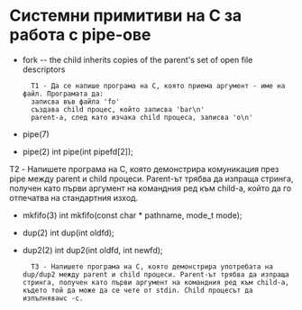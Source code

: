 # Системни примитиви на C за работа с pipe-ове

* fork -- the child inherits copies of the parent's set of open file descriptors

        T1 - Да се напише програма на C, която приема аргумент - име на файл. Програмата да:
        записва във файла 'fo'
        създава child процес, който записва 'bar\n'
        parent-а, след като изчака child процеса, записва 'o\n'

* pipe(7)

* pipe(2) int pipe(int pipefd[2]);

T2 - Напишете програма на C, която демонстрира комуникация през pipe между parent и child процеси. Parent-ът трябва да изпраща стринга, получен като първи аргумент на командния ред към child-а, който да го отпечатва на стандартния изход.

* mkfifo(3) int mkfifo(const char * pathname, mode_t mode);

* dup(2) int dup(int oldfd);

* dup2(2) int dup2(int oldfd, int newfd);

        T3 - Напишете програма на C, която демонстрира употребата на dup/dup2 между parent и child процеси. Parent-ът трябва да изпраща стринга, получен като първи аргумент на командния ред към child-а, където той да може да се чете от stdin. Child процесът да изпълняваwc -c.
